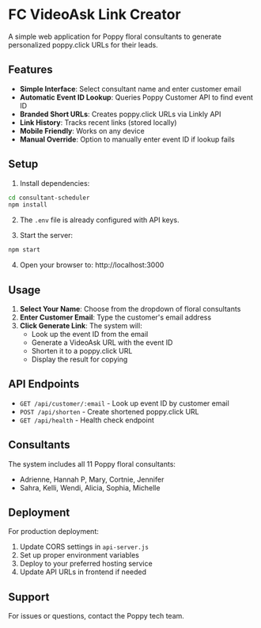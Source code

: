 # FC VideoAsk Link Creator

A simple web application for Poppy floral consultants to generate personalized poppy.click URLs for their leads.

## Features

- **Simple Interface**: Select consultant name and enter customer email
- **Automatic Event ID Lookup**: Queries Poppy Customer API to find event ID
- **Branded Short URLs**: Creates poppy.click URLs via Linkly API
- **Link History**: Tracks recent links (stored locally)
- **Mobile Friendly**: Works on any device
- **Manual Override**: Option to manually enter event ID if lookup fails

## Setup

1. Install dependencies:
```bash
cd consultant-scheduler
npm install
```

2. The `.env` file is already configured with API keys.

3. Start the server:
```bash
npm start
```

4. Open your browser to: http://localhost:3000

## Usage

1. **Select Your Name**: Choose from the dropdown of floral consultants
2. **Enter Customer Email**: Type the customer's email address
3. **Click Generate Link**: The system will:
   - Look up the event ID from the email
   - Generate a VideoAsk URL with the event ID
   - Shorten it to a poppy.click URL
   - Display the result for copying

## API Endpoints

- `GET /api/customer/:email` - Look up event ID by customer email
- `POST /api/shorten` - Create shortened poppy.click URL
- `GET /api/health` - Health check endpoint

## Consultants

The system includes all 11 Poppy floral consultants:
- Adrienne, Hannah P, Mary, Cortnie, Jennifer
- Sahra, Kelli, Wendi, Alicia, Sophia, Michelle

## Deployment

For production deployment:
1. Update CORS settings in `api-server.js`
2. Set up proper environment variables
3. Deploy to your preferred hosting service
4. Update API URLs in frontend if needed

## Support

For issues or questions, contact the Poppy tech team.